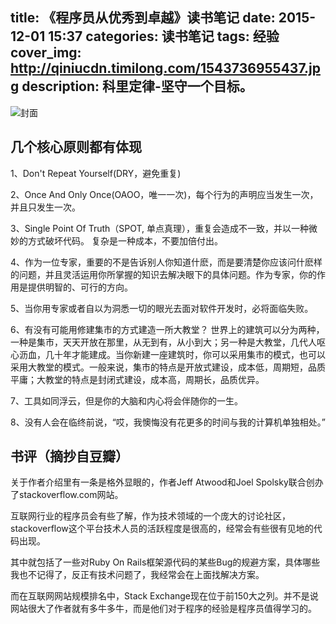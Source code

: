 title: 《程序员从优秀到卓越》读书笔记
date: 2015-12-01 15:37
categories: 读书笔记
tags: 经验
cover_img: http://qiniucdn.timilong.com/1543736955437.jpg
description: 科里定律-坚守一个目标。
---

![封面](http://qiniucdn.timilong.com/1543736955437.jpg)

## 几个核心原则都有体现
1、Don't Repeat Yourself(DRY，避免重复)

2、Once And Only Once(OAOO，唯一一次)，每个行为的声明应当发生一次，并且只发生一次。

3、Single Point Of Truth（SPOT, 单点真理），重复会造成不一致，并以一种微妙的方式破坏代码。 复杂是一种成本，不要加倍付出。

4、作为一位专家，重要的不是告诉别人你知道什麽，而是要清楚你应该问什麽样的问题，并且灵活运用你所掌握的知识去解决眼下的具体问题。作为专家，你的作用是提供明智的、可行的方向。

5、当你用专家或者自以为洞悉一切的眼光去面对软件开发时，必将面临失败。

6、有没有可能用修建集市的方式建造一所大教堂？ 世界上的建筑可以分为两种，一种是集市，天天开放在那里，从无到有，从小到大；另一种是大教堂，几代人呕心沥血，几十年才能建成。当你新建一座建筑时，你可以采用集市的模式，也可以采用大教堂的模式。一般来说，集市的特点是开放式建设，成本低，周期短，品质平庸；大教堂的特点是封闭式建设，成本高，周期长，品质优异。

7、工具如同浮云，但是你的大脑和内心将会伴随你的一生。

8、没有人会在临终前说，“哎，我懊悔没有花更多的时间与我的计算机单独相处。”


## 书评（摘抄自豆瓣）
关于作者介绍里有一条是格外显眼的，作者Jeff Atwood和Joel Spolsky联合创办了stackoverflow.com网站。

互联网行业的程序员会有些了解，作为技术领域的一个庞大的讨论社区，stackoverflow这个平台技术人员的活跃程度是很高的，经常会有些很有见地的代码出现。

其中就包括了一些对Ruby On Rails框架源代码的某些Bug的规避方案，具体哪些我也不记得了，反正有技术问题了，我经常会在上面找解决方案。

而在互联网网站规模排名中，Stack Exchange现在位于前150大之列。并不是说网站很大了作者就有多牛多牛，而是他们对于程序的经验是程序员值得学习的。

